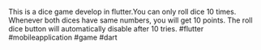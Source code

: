 This is a dice game develop in flutter.You can only roll dice 10 times. 
Whenever both dices have same numbers, you will get 10 points. 
The roll dice button will automatically disable after 10 tries.
#flutter #mobileapplication #game #dart
